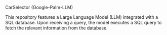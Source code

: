 
CarSelector (Google-Palm-LLM)

This repository features a Large Language Model (LLM) integrated with a SQL database. Upon receiving a query, the model executes a SQL query to fetch the relevant information from the database.
